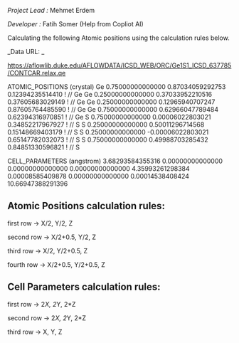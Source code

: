 _Project Lead :_ Mehmet Erdem

_Developer    :_ Fatih Somer (Help from Copliot AI)

Calculating the following Atomic positions using the calculation rules below.


_Data URL: _

https://aflowlib.duke.edu/AFLOWDATA/ICSD_WEB/ORC/Ge1S1_ICSD_637785/CONTCAR.relax.qe



ATOMIC_POSITIONS (crystal)
  Ge      0.75000000000000   0.87034059292753   0.12394235514410  ! // Ge 
  Ge      0.25000000000000   0.37033952210516   0.37605683029149  ! // Ge 
  Ge      0.25000000000000   0.12965940707247   0.87605764485590  ! // Ge 
  Ge      0.75000000000000   0.62966047789484   0.62394316970851  ! // Ge 
  S       0.75000000000000   0.00006022803021   0.34852217967927  ! // S 
  S       0.25000000000000   0.50011296714568   0.15148669403179  ! // S 
  S       0.25000000000000  -0.00006022803021   0.65147782032073  ! // S 
  S       0.75000000000000   0.49988703285432   0.84851330596821  ! // S 
  
CELL_PARAMETERS (angstrom)
   3.68293584355316   0.00000000000000   0.00000000000000
   0.00000000000000   4.35993261298384   0.00008585409878
   0.00000000000000   0.00014538408424  10.66947388291396



Atomic Positions calculation rules:
--------------------------------------

first row  -> X/2, Y/2, Z

second row  -> X/2+0.5, Y/2, Z

third row  -> X/2, Y/2+0.5, Z

fourth row -> X/2+0.5, Y/2+0.5, Z



Cell Parameters calculation rules:
--------------------------------------

first row  -> 2*X, 2*Y, 2*Z

second row -> 2*X, 2*Y, 2*Z

third row  -> X, Y, Z
